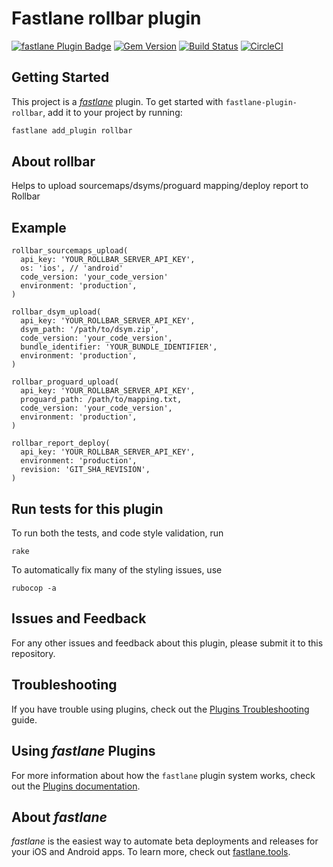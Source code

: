 # Fastlane rollbar plugin

[![fastlane Plugin Badge](https://rawcdn.githack.com/fastlane/fastlane/master/fastlane/assets/plugin-badge.svg)](https://rubygems.org/gems/fastlane-plugin-rollbar)
[![Gem Version](https://badge.fury.io/rb/fastlane-plugin-rollbar.svg)](https://badge.fury.io/rb/fastlane-plugin-rollbar)
[![Build Status](https://travis-ci.org/stereodenis/fastlane-plugin-rollbar.svg?branch=master)](https://travis-ci.org/stereodenis/fastlane-plugin-rollbar)
[![CircleCI](https://circleci.com/gh/stereodenis/fastlane-plugin-rollbar.svg?style=svg)](https://circleci.com/gh/stereodenis/fastlane-plugin-rollbar)

## Getting Started

This project is a [_fastlane_](https://github.com/fastlane/fastlane) plugin. To get started with `fastlane-plugin-rollbar`, add it to your project by running:

```bash
fastlane add_plugin rollbar
```

## About rollbar

Helps to upload sourcemaps/dsyms/proguard mapping/deploy report to Rollbar

## Example

```
rollbar_sourcemaps_upload(
  api_key: 'YOUR_ROLLBAR_SERVER_API_KEY',
  os: 'ios', // 'android'
  code_version: 'your_code_version'
  environment: 'production',
)

rollbar_dsym_upload(
  api_key: 'YOUR_ROLLBAR_SERVER_API_KEY',
  dsym_path: '/path/to/dsym.zip',
  code_version: 'your_code_version',
  bundle_identifier: 'YOUR_BUNDLE_IDENTIFIER',
  environment: 'production',
)

rollbar_proguard_upload(
  api_key: 'YOUR_ROLLBAR_SERVER_API_KEY',
  proguard_path: /path/to/mapping.txt,
  code_version: 'your_code_version',
  environment: 'production',
)

rollbar_report_deploy(
  api_key: 'YOUR_ROLLBAR_SERVER_API_KEY',
  environment: 'production',
  revision: 'GIT_SHA_REVISION',
)
```

## Run tests for this plugin

To run both the tests, and code style validation, run

```
rake
```

To automatically fix many of the styling issues, use
```
rubocop -a
```

## Issues and Feedback

For any other issues and feedback about this plugin, please submit it to this repository.

## Troubleshooting

If you have trouble using plugins, check out the [Plugins Troubleshooting](https://docs.fastlane.tools/plugins/plugins-troubleshooting/) guide.

## Using _fastlane_ Plugins

For more information about how the `fastlane` plugin system works, check out the [Plugins documentation](https://docs.fastlane.tools/plugins/create-plugin/).

## About _fastlane_

_fastlane_ is the easiest way to automate beta deployments and releases for your iOS and Android apps. To learn more, check out [fastlane.tools](https://fastlane.tools).
